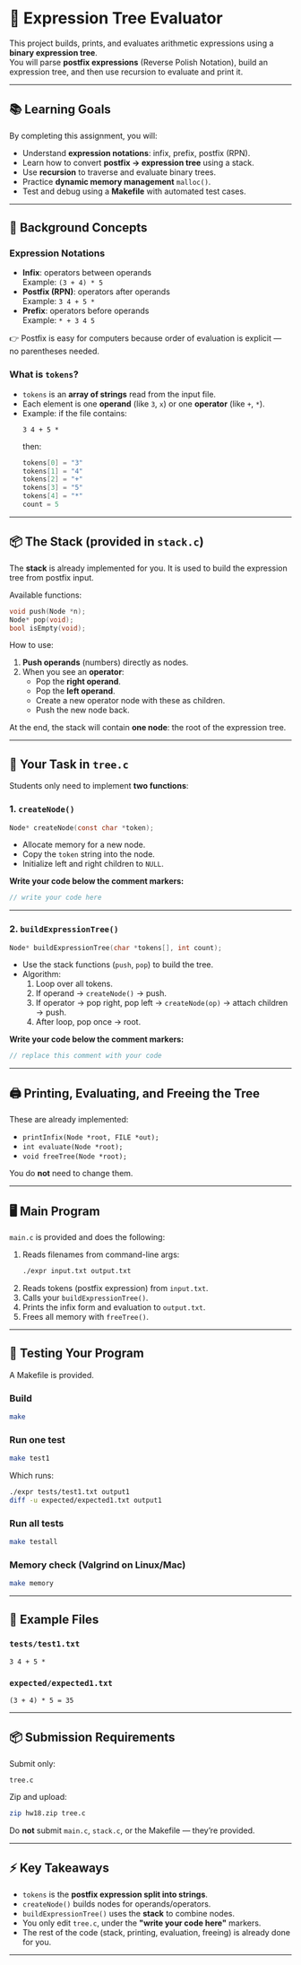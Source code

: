 # 🧮 Expression Tree Evaluator

This project builds, prints, and evaluates arithmetic expressions using a **binary expression tree**.  
You will parse **postfix expressions** (Reverse Polish Notation), build an expression tree, and then use recursion to evaluate and print it.

---

## 📚 Learning Goals

By completing this assignment, you will:

- Understand **expression notations**: infix, prefix, postfix (RPN).
- Learn how to convert **postfix → expression tree** using a stack.
- Use **recursion** to traverse and evaluate binary trees.
- Practice **dynamic memory management** `malloc()`.
- Test and debug using a **Makefile** with automated test cases.

---

## 🔑 Background Concepts

### Expression Notations
- **Infix**: operators between operands  
  Example: `(3 + 4) * 5`
- **Postfix (RPN)**: operators after operands  
  Example: `3 4 + 5 *`
- **Prefix**: operators before operands  
  Example: `* + 3 4 5`

👉 Postfix is easy for computers because order of evaluation is explicit — no parentheses needed.

### What is `tokens`?
- `tokens` is an **array of strings** read from the input file.  
- Each element is one **operand** (like `3`, `x`) or one **operator** (like `+`, `*`).  
- Example: if the file contains:
  ```
  3 4 + 5 *
  ```
  then:
  ```c
  tokens[0] = "3"
  tokens[1] = "4"
  tokens[2] = "+"
  tokens[3] = "5"
  tokens[4] = "*"
  count = 5
  ```

---

## 📦 The Stack (provided in `stack.c`)

The **stack** is already implemented for you. It is used to build the expression tree from postfix input.

Available functions:
```c
void push(Node *n);
Node* pop(void);
bool isEmpty(void);
```

How to use:
1. **Push operands** (numbers) directly as nodes.
2. When you see an **operator**:
   - Pop the **right operand**.
   - Pop the **left operand**.
   - Create a new operator node with these as children.
   - Push the new node back.

At the end, the stack will contain **one node**: the root of the expression tree.

---

## 🧩 Your Task in `tree.c`

Students only need to implement **two functions**:

### 1. `createNode()`
```c
Node* createNode(const char *token);
```
- Allocate memory for a new node.
- Copy the `token` string into the node.
- Initialize left and right children to `NULL`.

**Write your code below the comment markers:**
```c
// write your code here
```

---

### 2. `buildExpressionTree()`
```c
Node* buildExpressionTree(char *tokens[], int count);
```
- Use the stack functions (`push`, `pop`) to build the tree.
- Algorithm:
  1. Loop over all tokens.
  2. If operand → `createNode()` → push.
  3. If operator → pop right, pop left → `createNode(op)` → attach children → push.
  4. After loop, pop once → root.

**Write your code below the comment markers:**
```c
// replace this comment with your code
```

---

## 🖨️ Printing, Evaluating, and Freeing the Tree

These are already implemented:
- `printInfix(Node *root, FILE *out);`
- `int evaluate(Node *root);`
- `void freeTree(Node *root);`

You do **not** need to change them.

---

## 🖥️ Main Program

`main.c` is provided and does the following:

1. Reads filenames from command-line args:
   ```bash
   ./expr input.txt output.txt
   ```
2. Reads tokens (postfix expression) from `input.txt`.
3. Calls your `buildExpressionTree()`.
4. Prints the infix form and evaluation to `output.txt`.
5. Frees all memory with `freeTree()`.

---

## 🧪 Testing Your Program

A Makefile is provided.

### Build
```bash
make
```

### Run one test
```bash
make test1
```
Which runs:
```bash
./expr tests/test1.txt output1
diff -u expected/expected1.txt output1
```

### Run all tests
```bash
make testall
```

### Memory check (Valgrind on Linux/Mac)
```bash
make memory
```

---

## 📂 Example Files

### `tests/test1.txt`
```
3 4 + 5 *
```

### `expected/expected1.txt`
```
(3 + 4) * 5 = 35
```

---

## 📦 Submission Requirements

Submit only:
```
tree.c
```

Zip and upload:
```bash
zip hw18.zip tree.c
```

Do **not** submit `main.c`, `stack.c`, or the Makefile — they’re provided.

---

## ⚡ Key Takeaways

- `tokens` is the **postfix expression split into strings**.  
- `createNode()` builds nodes for operands/operators.  
- `buildExpressionTree()` uses the **stack** to combine nodes.  
- You only edit `tree.c`, under the **"write your code here"** markers.  
- The rest of the code (stack, printing, evaluation, freeing) is already done for you.

---
